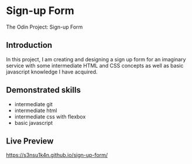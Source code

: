 # Sign-up Form
The Odin Project: Sign-up Form

## Introduction
In this project, I am creating and designing a sign up form for an imaginary service with some intermediate HTML and CSS concepts as well as basic javascript knowledge I have acquired. 

## Demonstrated skills

- intermediate git
- intermediate html
- intermediate css with flexbox
- basic javascript

## Live Preview

https://s3nsu1k4n.github.io/sign-up-form/
